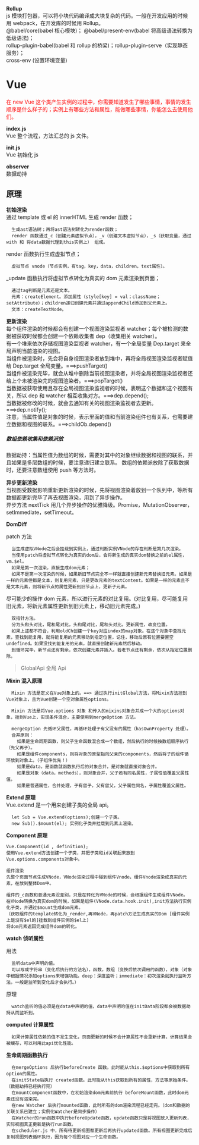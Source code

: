 **Rollup**  
js 模块打包器，可以将小块代码编译成大块复杂的代码。一般在开发应用的时候用 webpack，在开发库的时候用 Rollup。  
@babel/core(babel 核心模块)； @babel/present-env(babel 将高级语法转换为低级语法)；  
rollup-plugin-babel(babel 和 rollup 的桥梁)；rollup-plugin-serve（实现静态服务）；  
cross-env (设置环境变量)

# Vue

<font color='red'>在 new Vue 这个类产生实例的过程中，你需要知道发生了哪些事情，事情的发生顺序是什么样子的；实例上有哪些方法和属性，能做哪些事情，你能怎么去使用他们。</font>

**index.js**  
Vue 整个流程，方法汇总的 js 文件。

**init.js**  
Vue 初始化 js

**observer**  
数据劫持

## 原理

**初始渲染**  
通过 template 或 el 的 innerHTML 生成 render 函数；

```
  生成ast语法树；再将ast语法树转化为render函数；
  render 函数通过_c（创建元素虚拟节点），_v（创建文本虚拟节点），_s（获取变量，通过with 和 将data数据代理到this实例上） 组成。
```

render 函数执行生成虚拟节点；

```
  虚拟节点 vnode（节点实例，有tag，key，data，children，text属性）。
```

\_update 函数执行将虚拟节点转化为真实的 dom 元素渲染到页面；

```
  通过tag判断是元素还是文本。
  元素：createElement。添加属性（style[key] = val；className；setAttribute）；children递归创建元素并通过appendChild添加到父元素上。
  文本：createTextNode。
```

**更新渲染**  
每个组件渲染的时候都会有创建一个视图渲染监视者 watcher；每个被检测的数据被获取时候都会创建一个依赖收集者 dep（收集相关 watcher）。  
有一个堆来依次存储视图渲染监视者 watcher，有一个全局变量 Dep.target 来全局声明当前渲染的视图。  
当组件被渲染时，先会将自身视图渲染者放到堆中，再将全局视图渲染监视者赋值给 Dep.target 全局变量。===>pushTarget()  
当组件被渲染完毕，就会从堆中删除当前视图渲染者，并将全局视图渲染监视者还给上个未被渲染完的视图渲染者。===>popTarget()  
当数据被获取使用且存在全局视图渲染监视者的时候，表明这个数据和这个视图有关，所以 dep 和 watcher 相互收集对方。===>dep.depend();  
当数据被修改的时候，就会去通知有关的视图渲染监视者去更新。===>dep.notify();  
注意，当属性值是对象的时候，表示里面的值和当前渲染组件也有关系，也需要建立数据和视图的联系。===>childOb.depend()

##### **数组依赖收集和依赖派放**

数据劫持：当属性值为数组的时候，需要对其中的对象继续数据和视图的联系，并且如果是多层数组的时候，要注意递归建立联系。
数组的依赖派放除了获取数据时，还要注意数组使用 push 等方法时。

**异步更新渲染**  
当视图受数据影响重新更新渲染的时候，先将视图渲染着放到一个队列中，等所有数据都更新完毕了再去视图渲染，用到了异步操作。  
异步方法 nextTick 用几个异步操作的优雅降级。Promise，MutationObserver，setImmedlate，setTimeout。

**DomDiff**

patch 方法

```
  当生成虚拟VNode之后会挂载到实例上，通过判断实例VNode的存在判断是第几次渲染。
  当使用patch将虚拟节点转化为真实的dom后，会将新生成的真实dom替换之前的el属性，vm.$el。
  如果是第一次渲染，直接生成dom元素；
  如果不是第一次渲染的时候，如果新旧节点完全不一样就直接创建新元素替换旧元素。如果是一样的元素但都是文本，则复用元素，只是更改元素的textContent。如果是一样的元素且不是文本元素，则将新节点的属性更新到旧节点上，更新子元素。
```

尽可能少的操作 dom 元素，所以进行元素的对比复用。(对比复用，尽可能复用旧元素，将新元素属性更新到旧元素上，移动旧元素完成。)

```
  双指针方法。
  分为头和头对比，尾和尾对比，头和尾对比，尾和头对比。更新属性，改变位置。
  如果上述都不符合，利用oldCh创建一个key对应index的map对象。在这个对象中查找元素，查找到能复用，就将能复用的元素移动到指定位置，记住，移动后原有位置要置空undefined。如果没找到能复用的元素，就直接创建新元素然后移动。
  到循环完毕，新节点还有剩余，依次创建元素并插入。若老节点还有剩余，依次从指定位置删除。
```

> GlobalApi 全局 Api

**Mixin 混入原理**

```
  Mixin 方法是定义在Vue对象上的。==> 通过执行initGlobal方法，将Mixin方法挂到Vue对象上，且为Vue创建一个空对象属性options。

  Mixin 方法是将Vue.options 对象 和传入的mixins对象合并成一个大的options对象，挂到Vue上，实现条件混合，主要使用到mergeOption 方法。

  mergeOption 先循环父属性，再循环处理子有父没有的属性（hasOwnProperty 处理）。
  合并原则：
    如果是生命周期函数，则父子生命函数混合成一个数组，然后执行的时候按数组顺序执行（先父再子）。
    如果是组件components，则将对象的原型指向父亲的components，然后将子的组件循环放到对象上。（子组件优先！）
    如果是data，是函数就函数执行后的对象合并，是对象就直接对象合并。
    如果是对象（data，methods），则对象合并，父子若有同名属性，子属性值覆盖父属性值。
    如果是普通属性，合并处理，子有留子，父有留父，父子属性同名，子属性覆盖父属性。
```

**Extend 原理**  
Vue.extend 是一个用来创建子类的全局 api。

```
  let Sub = Vue.extend(options);创建一个子类。
  new Sub().$mount(el); 实例化子类并挂载到元素上渲染。
```

**Component 原理**

```
Vue.Component(id , definition);
使用Vue.extend方法创建一个子类，并把子类和id关联起来放到Vue.options.components对象中。

组件渲染
先整个页面节点生成VNode，VNode渲染过程中碰到组件Vnode，组件Vnode渲染成真实的元素，在放到整体Dom中。

组件的_c函数和普通元素没差别，只是在转化为VNode的时候，会根据组件生成组件VNode。
在VNode转换为真实dom的时候，如果是组件(VNode.data.hook.init),init方法执行实例化子类，并通过$mount生成dom元素。
（获取组件的template转化为_render,再VNode，再patch方法生成真实的Dom [组件实例上是没有$el的]挂载到组件实例的$el上)
将dom元素返回完成组件dom的转化。
```

**watch 侦听属性**

用法

```
  监听data中声明的值。
  可以写成字符串（变化后执行的方法名），函数，数组（变换后依次调用的函数），对象（对象中根据情况添加options来增强功能。deep：深度监听；immediate：初次渲染就执行监听方法。一般是监听到变化后才会执行。）
```

原理

```
  watch监听的值必须是在data中声明的值，data中声明的值在initData阶段都会被数据劫持从而监听到。
```

**computed 计算属性**

```
  如果计算属性依赖的值不发生变化，页面更新的时候不会计算属性不会重新计算，计算结果会被缓存，可以利用此api优化性能。
```

**生命周期函数执行**

```
  在mergeOptions 后执行beforeCreate 函数。此时能从this.$options中获取到所有option的属性。
  在initState后执行 created函数。此时能从this获取到所有的属性，方法等原始条件。（数据劫持已经执行完）
  在mountComponent函数中，在初始渲染dom元素前执行 beforeMount函数，此时dom元素还没有渲染完。
  在new Watcher 后执行mounted函数，此时所有的dom渲染流程已经走完。（dom和数据的关联关系已建立；实例化Watcher是同步操作）
  在Watcher的run函数中执行beforeUpdate函数，update函数只是将视图放入更新列表，实际视图真正更新是执行run函数。
  在scheduler.js 中，所有待更新视图都更新后再执行updated函数。所有视图更新完成后复制视图列表循环执行，因为每个视图对应一个生命函数。
```
